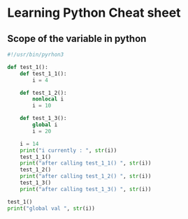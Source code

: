 # Learning Python Cheat sheet

## Scope of the variable in python

```python
#!/usr/bin/pyrhon3

def test_1():
    def test_1_1():
        i = 4

    def test_1_2():
        nonlocal i
        i = 10

    def test_1_3():
        global i
        i = 20

    i = 14
    print("i currently : ", str(i))
    test_1_1()
    print("after calling test_1_1() ", str(i))
    test_1_2()
    print("after calling test_1_2() ", str(i))
    test_1_3()
    print("after calling test_1_3() ", str(i))

test_1()
print("global val ", str(i))
```
